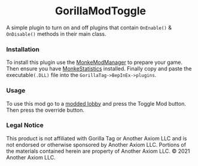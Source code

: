 <div align="center">
  <h1>GorillaModToggle</h1>
</div>

A simple plugin to turn on and off plugins that contain ``OnEnable()`` & ``OnDisable()`` methods in their main class.

### Installation
To install this plugin use the [MonkeModManager](https://github.com/DeadlyKitten/MonkeModManager/releases/tag/1.3.0) to prepare your game. Then ensure you have [MonkeStatistics](https://github.com/CrafterBotOfficial/MonkeStatistics/releases/tag/1.0.3) installed. Finally copy and paste the executable``(.DLL)`` file into the 
``GorillaTag->BepInEx->plugins``. 
### Usage
To use this mod go to a [modded lobby](https://github.com/legoandmars/Utilla#enabling-your-mod) and press the Toggle Mod button. Then press the override button.
### Legal Notice
This product is not affiliated with Gorilla Tag or Another Axiom LLC and is not endorsed or otherwise sponsored by Another Axiom LLC. Portions of the materials contained herein are property of Another Axiom LLC. ©️ 2021 Another Axiom LLC.
